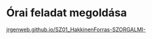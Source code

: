# Órai feladat megoldása
[jrgenweb.github.io/SZ01_HakkinenForras-SZORGALMI-](https://jrgenweb.github.io/SZ01_HakkinenForras-SZORGALMI-)
